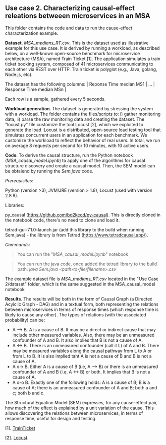 
## Use case 2. Characterizing causal-effect releations betweeen microservices in an MSA 

This folder contains the code and data to run the cause-effect characterization example.  

**Dataset**. *MSA_medians_RT.csv*. This is the dataset used as illustrative example for this use case. It is derived by running a workload, as described below, on a well-known open-source benchmark for microservice  architecture (MSA), named Train Ticket [1].  The application simulates a train ticket booking system, composed of 41 microservices communicating to each other via REST over HTTP. Train ticket is  polyglot (e.g., Java, golang, Node.js, etc). 

The dataset has the following columns: | Reponse Time median MS1 | ... | Response Time median MSn |

Each row is a sample, gathered every 5 seconds. 

**Workload generation**. The dataset is generated by stressing the system with a workload. The folder contains the files/scripts to: i) gather monitoring data, ii) parse the raw monitoring data and creating the dataset. The "locust.py" file customize the tool Locust [2], which we exploited to generate the load. Locust is a distributed, open-source load testing tool that simulates concurrent users in an application for each benchmark. We customize the workload to reflect the behavior of real users. In total, we run on average 8 requests per second for 10 minutes, with 10 active users.  

<!-- - **Monitoring data**. The folder contains raw data gathered by monitoring. 
This includes for each request: a flag indicating if the request conform to a valid/invalid user behaviour, response time, response HTTP status code, and the microservice to which the request is sent.
Monitoring data are collected by Locust. 

- *Benchmark.txt*. The file contains a link to the MSA under analysis.  
 -->

**Code**. To derive the causal structure, run the Python notebook (*MSA_causal_model.ipynb*) to apply one of the algorithms for causal structure discovery and create a causal model. Then, the SEM model can be obtaiend by running the *Sem.java* code.  

*Prerequisites*: 

Python (version >3), JVM/JRE (version > 1.8), Locust (used with version 2.8.6). 

Libraries: 

py_causal (https://github.com/bd2kccd/py-causal). This is directly cloned in the notebook code, there's no need to clone and load it. 

tetrad-gui-7.1.0-launch.jar (add this library to the build when running Sem.java) - the library is from Tetrad (https://www.tetradcausal.app/). 

*Commands*: 

>  You can run the "*MSA_causal_model.ipynb*" notebook

>  You can run the java code, once added the tetrad library to the build path: *java Sem.java <path-to-file/filename>.csv*
 
The example dataset file is *MSA_medians_RT.csv* located in the "Use Case 2/dataset" folder, which is the same suggested in the MSA_causal_model notebook 

**Results**. The results will be both in the form of Causal Graph (a Directed Acyiclic Graph - DAG) and in a textual form, both representing the relations between microservices in terms of response times (which response time is likely to cause any other). The types of relations (with the associated probability) can be: 
- A --> B. A is a cause of B. It may be a direct or indirect cause that may include other measured variables. Also, there may be an unmeasured confounder of A and B. It also implies that B is not a cause of A. 
- A <-> B. There is an unmeasured confounder (call it L) of A and B. There may be measured variables along the causal pathway from L to A or from L to B.
It is also implied taht A is not a cause of B and B is not a cause of A. 
- A o-> B. Either A is a cause of B (i.e, A --> B) or there is an unmeasured confounder of A and B (i.e, A <-> B) or both. It implies that B is not a cause of A.
- A o-o B. Exactly one of the following holds: A is a cause of B; B is a cause of A; there is an unmeasured confounder of A and B; both a and c; both b and c. 

The Structural Equation Model (SEM) expresses, for any cause-effect pair, how much of the effect is explained by a unit variation of the cause. This allows discovering the relations between microservices, in terms of response time, useful for design and testing. 



[1]. [TrainTicket](https://github.com/FudanSELab/train-ticket)

[2]. [Locust](https://locust.io/). 

